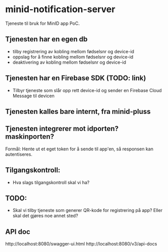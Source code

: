# minid-notification-server
Tjeneste til bruk for MinID app PoC.

## Tjenesten har en egen db 
- tilby registrering av kobling mellom fødselsnr og device-id
- oppslag for å finne kobling mellom fødselsnr og device-id
- deaktivering av kobling mellom fødselsnr og device-id

## Tjenesten har en Firebase SDK (TODO: link)
- Tilbyr tjeneste som slår opp rett device-id og sender en Firebase Cloud Message til devicen

## Tjenesten kalles bare internt, fra minid-pluss

## Tjenesten integrerer mot idporten? maskinporten?
Formål: Hente ut et eget token for å sende til app'en, så responsen kan autentiseres. 

## Tilgangskontroll:
- Hva slags tilgangskontroll skal vi ha?

## TODO:
- Skal vi tilby tjeneste som generer QR-kode for registrering på app? Eller skal det gjøres noe annet sted?
 
 
## API doc
http://localhost:8080/swagger-ui.html
http://localhost:8080/v3/api-docs
